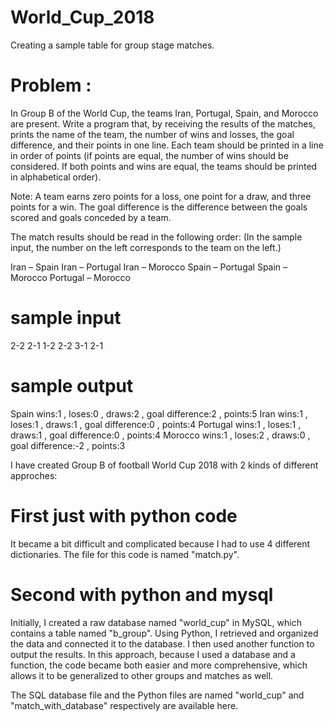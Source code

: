 # World_Cup_2018

Creating a sample table for group stage matches.

# Problem :

In Group B of the World Cup, the teams Iran, Portugal, Spain, and Morocco are present. Write a program that, by receiving the results of the matches, prints the name of the team, the number of wins and losses, the goal difference, and their points in one line. Each team should be printed in a line in order of points (if points are equal, the number of wins should be considered. If both points and wins are equal, the teams should be printed in alphabetical order).

Note: A team earns zero points for a loss, one point for a draw, and three points for a win. The goal difference is the difference between the goals scored and goals conceded by a team.

The match results should be read in the following order: (In the sample input, the number on the left corresponds to the team on the left.)

Iran – Spain
Iran – Portugal
Iran – Morocco
Spain – Portugal
Spain – Morocco
Portugal – Morocco

# sample input

2-2
2-1
1-2
2-2
3-1
2-1

# sample output

Spain  wins:1 , loses:0 , draws:2 , goal difference:2 , points:5
Iran  wins:1 , loses:1 , draws:1 , goal difference:0 , points:4
Portugal  wins:1 , loses:1 , draws:1 , goal difference:0 , points:4
Morocco  wins:1 , loses:2 , draws:0 , goal difference:-2 , points:3



I have created Group B of football World Cup 2018 with 2 kinds of different approches:

# First just with python code

It became a bit difficult and complicated because I had to use 4 different dictionaries. The file for this code is named "match.py".

# Second with python and mysql 

Initially, I created a raw database named "world_cup" in MySQL, which contains a table named "b_group". Using Python, I retrieved and organized the data and connected it to the database. I then used another function to output the results.
In this approach, because I used a database and a function, the code became both easier and more comprehensive, which allows it to be generalized to other groups and matches as well.

The SQL database file and the Python files are named "world_cup" and "match_with_database" respectively are available here.



